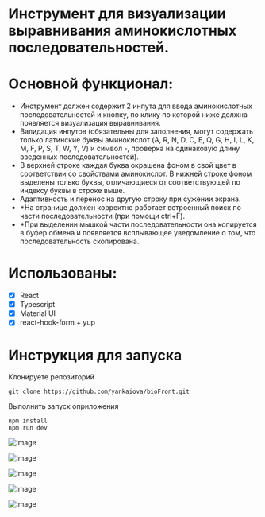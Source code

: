 # Инструмент для визуализации выравнивания аминокислотных последовательностей.
# Основной функционал:
- Инструмент должен содержит 2 инпута для ввода аминокислотных последовательностей и кнопку, по клику по которой ниже должна появляется визуализация выравнивания.
- Валидация инпутов (обязательны для заполнения, могут содержать только латинские буквы аминокислот (A, R, N, D, C, E, Q, G, H, I, L, K, M, F, P, S, T, W, Y, V) и символ -, проверка на одинаковую длину введенных последовательностей).
- В верхней строке каждая буква окрашена фоном в свой цвет в соответствии со свойствами аминокислот. В нижней строке фоном выделены только буквы, отличающиеся от соответствующей по индексу буквы в строке выше.
- Адаптивность и перенос на другую строку при сужении экрана.
- *На странице должен корректно работает встроенный поиск по части последовательности (при помощи ctrl+F).
- *При выделении мышкой части последовательности она копируется в буфер обмена и появляется всплывающее уведомление о том, что последовательность скопирована.

# Использованы:
- [x] React
- [x] Typescript
- [x] Material UI
- [x] react-hook-form + yup

# Инструкция для запуска
Клонируете репозиторий
```
git clone https://github.com/yankaiova/bioFront.git
```
Выполнить запуск оприложения
```
npm install
npm run dev
```
![image](https://github.com/user-attachments/assets/148b039b-36c7-4ffb-96b2-4e8a8602cb09)

![image](https://github.com/user-attachments/assets/c1f45daa-3570-485e-b821-c7227451f287)

![image](https://github.com/user-attachments/assets/626da144-4abe-44bd-a17b-37571b818bd4)

![image](https://github.com/user-attachments/assets/3ffe65bc-5f91-4cb0-b793-0aecdf833c11)

![image](https://github.com/user-attachments/assets/69216427-fa66-4ff7-b7b9-d0706e62d3ab)

